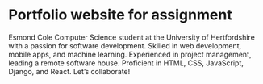 # Portfolio website for assignment
Esmond Cole Computer Science student at the University of Hertfordshire with a passion for software development. Skilled in web development, mobile apps, and machine learning. Experienced in project management, leading a remote software house. Proficient in HTML, CSS, JavaScript, Django, and React. Let’s collaborate!
